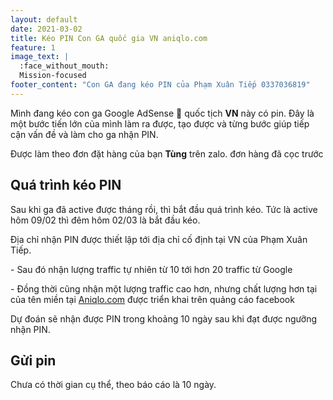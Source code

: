 ```yaml
---
layout: default
date: 2021-03-02
title: Kéo PIN Con GA quốc gia VN aniqlo.com
feature: 1
image_text: |
  :face_without_mouth:
  Mission-focused
footer_content: "Con GA đang kéo PIN của Phạm Xuân Tiếp 0337036819"
---
```


Mình đang kéo con ga Google AdSense 🚨 quốc tịch **VN** này có pin.
Đây là một bước tiến lớn của mình làm ra được, tạo được và từng bước giúp tiếp cận vấn đề và làm cho ga nhận PIN.

Được làm theo đơn đặt hàng của bạn **Tùng** trên zalo. đơn hàng đã cọc trước

## Quá trình kéo PIN

Sau khi ga đã active được tháng rồi, thì bắt đầu quá trình kéo.
Tức là active hôm 09/02 thì đêm hôm 02/03 là bắt đầu kéo.


Địa chỉ nhận PIN được thiết lập tới địa chỉ cố định tại VN của Phạm Xuân Tiếp.

\- Sau đó nhận lượng traffic tự nhiên từ 10 tới hơn 20 traffic từ Google

\- Đồng thời cũng nhận một lượng traffic cao hơn, nhưng chất lượng hơn tại  của tên miền tại [Aniqlo.com](https://Aniqlo.com) được triển khai trên quảng cáo facebook

Dự đoán sẽ nhận được PIN trong khoảng 10 ngày sau khi đạt được ngưỡng nhận PIN.

## Gửi pin

Chưa có thời gian cụ thể, theo báo cáo là 10 ngày.

